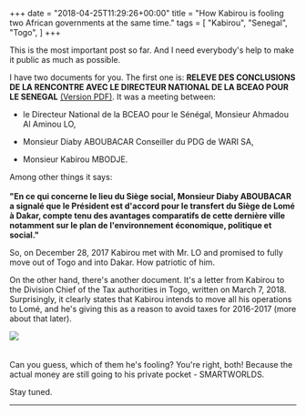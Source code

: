 
+++
date = "2018-04-25T11:29:26+00:00"
title = "How Kabirou is fooling two African governments at the same time."
tags = [
    "Kabirou",
    "Senegal",
    "Togo",
]
+++

This is the most important post so far. And I need everybody's help to make it public as much as possible.
<!--more-->

I have two documents for you. The first one is:
**RELEVE DES CONCLUSIONS DE LA RENCONTRE AVEC LE DIRECTEUR NATIONAL DE LA BCEAO POUR LE SENEGAL** [(Version PDF)](https://res.cloudinary.com/vincentstradic/image/upload/v1524652202/post7A/post7A_doc1.pdf). It was a meeting between:

- le Directeur National de la BCEAO pour le Sénégal, Monsieur Ahmadou Al Aminou LO,

- Monsieur Diaby ABOUBACAR Conseiller du PDG de WARI SA,

- Monsieur Kabirou MBODJE.

Among other things it says:<br></br>
**"En ce qui concerne le lieu du Siège social, Monsieur Diaby ABOUBACAR a signalé que le Président est d'accord pour le transfert du Siège de Lomé à Dakar, compte tenu des avantages comparatifs de cette dernière ville notamment sur le plan de l'environnement économique, politique et social."**

So, on December 28, 2017 Kabirou met with Mr. LO and promised to fully move out of Togo and into Dakar. How patriotic of him.

On the other hand, there's another document. It's a letter from Kabirou to the Division Chief of the Tax authorities in Togo, written on March 7, 2018. Surprisingly, it clearly states that Kabirou intends to move all his operations to Lomé, and he's giving this as a reason to avoid taxes for 2016-2017 (more about that later).

<div class="container" style="width:auto">
  <a target="blank" href="https://res.cloudinary.com/vincentstradic/image/upload/v1524651851/post7A/post7A_pic1.jpg">
    <img src="https://res.cloudinary.com/vincentstradic/image/upload/v1524651851/post7A/post7A_pic1.jpg" style="max-width:100%">
  </a>
</div>
<br></br>
Can you guess, which of them he's fooling? You're right, both! Because the actual money are still going to his private pocket - SMARTWORLDS.

Stay tuned.
<hr>
